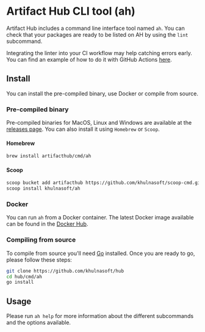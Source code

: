 # Artifact Hub CLI tool (ah)

Artifact Hub includes a command line interface tool named `ah`. You can check that your packages are ready to be listed on AH by using the `lint` subcommand.

Integrating the linter into your CI workflow may help catching errors early. You can find an example of how to do it with GitHub Actions [here](https://github.com/khulnasoft/hub/blob/ac49ca921ac7c7711b03d0701f52c33acaaaa6f9/.github/workflows/ci.yml#L28-L37).

## Install

You can install the pre-compiled binary, use Docker or compile from source.

### Pre-compiled binary

Pre-compiled binaries for MacOS, Linux and Windows are available at the [releases page](https://github.com/khulnasoft/hub/releases). You can also install it using `Homebrew` or `Scoop`.

#### Homebrew

```sh
brew install artifacthub/cmd/ah
```

#### Scoop

```sh
scoop bucket add artifacthub https://github.com/khulnasoft/scoop-cmd.git
scoop install khulnasoft/ah
```

### Docker

You can run `ah` from a Docker container. The latest Docker image available can be found in the [Docker Hub](https://hub.docker.com/r/khulnasoft/ah/tags).

### Compiling from source

To compile from source you'll need [Go](https://golang.org/dl/) installed. Once you are ready to go, please follow these steps:

```sh
git clone https://github.com/khulnasoft/hub
cd hub/cmd/ah
go install
```

## Usage

Please run `ah help` for more information about the different subcommands and the options available.
